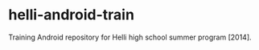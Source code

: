 helli-android-train
===================

Training Android repository for Helli high school summer program [2014].
